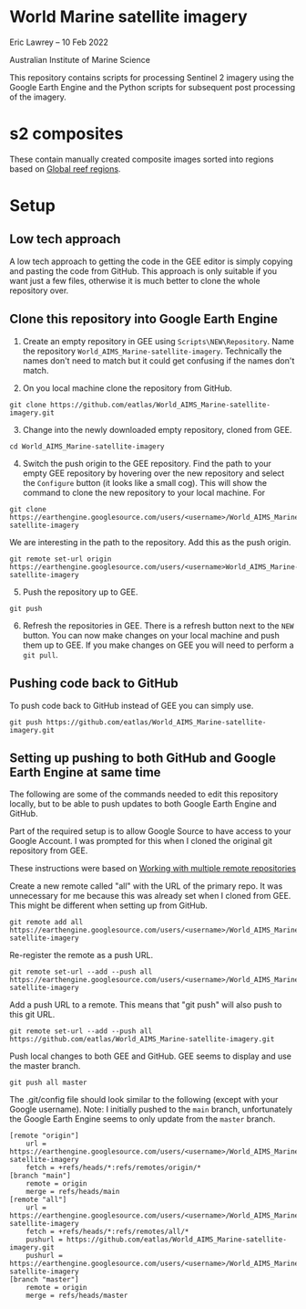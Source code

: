 # World Marine satellite imagery

Eric Lawrey – 10 Feb 2022

Australian Institute of Marine Science

This repository contains scripts for processing Sentinel 2 imagery using the Google Earth 
Engine and the Python scripts for subsequent post processing
of the imagery. 

# s2 composites
These contain manually created composite images sorted into regions based on 
[Global reef regions](https://github.com/eatlas/World_AIMS_Reef-regions).

# Setup
## Low tech approach
A low tech approach to getting the code in the GEE editor is simply copying and
pasting the code from GitHub. This approach is only suitable if you want just a few files,
otherwise it is much better to clone the whole repository over. 

## Clone this repository into Google Earth Engine
1. Create an empty repository in GEE using `Scripts\NEW\Repository`. Name the 
repository `World_AIMS_Marine-satellite-imagery`. Technically the names don't need
to match but it could get confusing if the names don't match.

2. On you local machine clone the repository from GitHub. 
```
git clone https://github.com/eatlas/World_AIMS_Marine-satellite-imagery.git
```

3. Change into the newly downloaded empty repository, cloned from GEE. 
```
cd World_AIMS_Marine-satellite-imagery
```

4. Switch the push origin to the GEE repository. Find the path to your empty
GEE repository by hovering over the new repository and select the `Configure` 
button (it looks like a small cog). 
This will show the command to clone the new repository to your local machine. For
```
git clone https://earthengine.googlesource.com/users/<username>/World_AIMS_Marine-satellite-imagery
```
We are interesting in the path to the repository. Add this as the push
origin.
```
git remote set-url origin https://earthengine.googlesource.com/users/<username>World_AIMS_Marine-satellite-imagery
```
5. Push the repository up to GEE.
```
git push 
```
6. Refresh the repositories in GEE. There is a refresh button next to the `NEW` button.
You can now make changes on your local machine and push them up to GEE. If you make changes
on GEE you will need to perform a `git pull`. 

## Pushing code back to GitHub
To push code back to GitHub instead of GEE you can simply use.
```
git push https://github.com/eatlas/World_AIMS_Marine-satellite-imagery.git
```


## Setting up pushing to both GitHub and Google Earth Engine at same time
The following are some of the commands needed to edit this repository locally, but to
be able to push updates to both Google Earth Engine and GitHub.

Part of the required setup is to allow Google Source to have access to your Google Account.
I was prompted for this when I cloned the original git repository from GEE.

These instructions were based on [Working with multiple remote repositories](https://jigarius.com/blog/multiple-git-remote-repositories)

Create a new remote called "all" with the URL of the primary repo. It was unnecessary for me
because this was already set when I cloned from GEE. This might be different when setting up
from GitHub.
```
git remote add all https://earthengine.googlesource.com/users/<username>/World_AIMS_Marine-satellite-imagery
```

Re-register the remote as a push URL. 
```
git remote set-url --add --push all https://earthengine.googlesource.com/users/<username>/World_AIMS_Marine-satellite-imagery
```

Add a push URL to a remote. This means that "git push" will also push to this git URL.
```
git remote set-url --add --push all https://github.com/eatlas/World_AIMS_Marine-satellite-imagery.git
```

Push local changes to both GEE and GitHub. GEE seems to display and use the master branch.
```
git push all master
```
The .git/config file should look similar to the following (except with your Google username).
Note: I initially pushed to the `main` branch, unfortunately the Google Earth Engine seems to
only update from the `master` branch.
```
[remote "origin"]
	url = https://earthengine.googlesource.com/users/<username>/World_AIMS_Marine-satellite-imagery
	fetch = +refs/heads/*:refs/remotes/origin/*
[branch "main"]
	remote = origin
	merge = refs/heads/main
[remote "all"]
	url = https://earthengine.googlesource.com/users/<username>/World_AIMS_Marine-satellite-imagery
	fetch = +refs/heads/*:refs/remotes/all/*
	pushurl = https://github.com/eatlas/World_AIMS_Marine-satellite-imagery.git
	pushurl = https://earthengine.googlesource.com/users/<username>/World_AIMS_Marine-satellite-imagery
[branch "master"]
	remote = origin
	merge = refs/heads/master
```